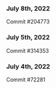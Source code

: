 ### July 8th, 2022

Commit #204773

### July 5th, 2022

Commit #314353


### July 4th, 2022

Commit #72281
